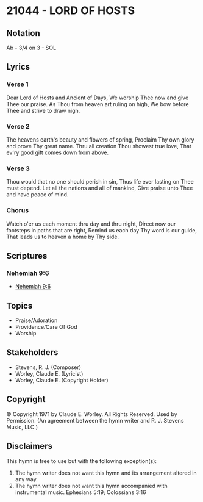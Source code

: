 # 21044 - LORD OF HOSTS

## Notation

Ab - 3/4 on 3 - SOL

## Lyrics

### Verse 1

Dear Lord of Hosts and Ancient of Days, We worship Thee now and give Thee our praise. As Thou from heaven art ruling on high, We bow before Thee and strive to draw nigh.

### Verse 2

The heavens earth's beauty and flowers of spring, Proclaim Thy own glory and prove Thy great name. Thru all creation Thou showest true love, That ev'ry good gift comes down from above.

### Verse 3

Thou would that no one should perish in sin, Thus life ever lasting on Thee must depend. Let all the nations and all of mankind, Give praise unto Thee and have peace of mind.

### Chorus

Watch o'er us each moment thru day and thru night, Direct now our footsteps in paths that are right, Remind us each day Thy word is our guide, That leads us to heaven a home by Thy side.


## Scriptures

### Nehemiah 9:6

- [Nehemiah 9:6](https://www.biblegateway.com/passage/?search=Nehemiah%209%3A6)


## Topics

- Praise/Adoration
- Providence/Care Of God
- Worship

## Stakeholders

- Stevens, R. J. (Composer)
- Worley, Claude E. (Lyricist)
- Worley, Claude E. (Copyright Holder)

## Copyright

© Copyright 1971 by Claude E. Worley.  All Rights Reserved. Used by Permission.
(An agreement between the hymn writer and R. J. Stevens Music, LLC.)

## Disclaimers

This hymn is free to use but with the following exception(s):
1. The hymn writer does not want this hymn and its arrangement altered in any way.
2. The hymn writer does not want this hymn accompanied with instrumental music.
Ephesians 5:19; Colossians 3:16

